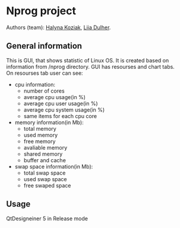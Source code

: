# Nprog project

Authors (team): [Halyna Koziak](https://github.com/hkoziak),  [Liia Dulher](https://github.com/LiiaDulher).

## General information 

This is GUI, that shows statistic of Linux OS. It is created based on information from /nprog directory. GUI has resourses and chart tabs.<br>
On resourses tab user can see:
* cpu information:
  * number of cores
  * average cpu usage(in %)
  * average cpu user usage(in %)
  * average cpu system usage(in %)
  * same items for each cpu core
* memory information(in Mb):
  * total memory
  * used memory
  * free memory
  * avaliable memory
  * shared memory
  * buffer and cache
* swap space information(in Mb):
  * total swap space
  * used swap space
  * free swaped space

## Usage
QtDesigneiner 5 in Release mode
